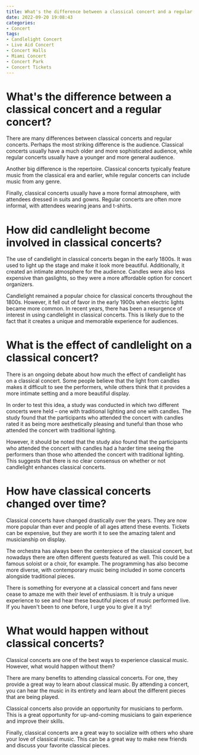 ```yaml
---
title: What's the difference between a classical concert and a regular concert
date: 2022-09-20 19:08:43
categories:
- Concert
tags:
- Candlelight Concert
- Live Aid Concert
- Concert Halls
- Miami Concert
- Concert Park
- Concert Tickets
---
```



#  What's the difference between a classical concert and a regular concert?

There are many differences between classical concerts and regular concerts. Perhaps the most striking difference is the audience. Classical concerts usually have a much older and more sophisticated audience, while regular concerts usually have a younger and more general audience.

Another big difference is the repertoire. Classical concerts typically feature music from the classical era and earlier, while regular concerts can include music from any genre.

Finally, classical concerts usually have a more formal atmosphere, with attendees dressed in suits and gowns. Regular concerts are often more informal, with attendees wearing jeans and t-shirts.

#  How did candlelight become involved in classical concerts?

The use of candlelight in classical concerts began in the early 1800s. It was used to light up the stage and make it look more beautiful. Additionally, it created an intimate atmosphere for the audience. Candles were also less expensive than gaslights, so they were a more affordable option for concert organizers.

Candlelight remained a popular choice for classical concerts throughout the 1800s. However, it fell out of favor in the early 1900s when electric lights became more common. In recent years, there has been a resurgence of interest in using candlelight in classical concerts. This is likely due to the fact that it creates a unique and memorable experience for audiences.

#  What is the effect of candlelight on a classical concert?

There is an ongoing debate about how much the effect of candlelight has on a classical concert. Some people believe that the light from candles makes it difficult to see the performers, while others think that it provides a more intimate setting and a more beautiful display.

In order to test this idea, a study was conducted in which two different concerts were held – one with traditional lighting and one with candles. The study found that the participants who attended the concert with candles rated it as being more aesthetically pleasing and tuneful than those who attended the concert with traditional lighting.

However, it should be noted that the study also found that the participants who attended the concert with candles had a harder time seeing the performers than those who attended the concert with traditional lighting. This suggests that there is no clear consensus on whether or not candlelight enhances classical concerts.

#  How have classical concerts changed over time?

Classical concerts have changed drastically over the years. They are now more popular than ever and people of all ages attend these events. Tickets can be expensive, but they are worth it to see the amazing talent and musicianship on display.

The orchestra has always been the centerpiece of the classical concert, but nowadays there are often different guests featured as well. This could be a famous soloist or a choir, for example. The programming has also become more diverse, with contemporary music being included in some concerts alongside traditional pieces.

There is something for everyone at a classical concert and fans never cease to amaze me with their level of enthusiasm. It is truly a unique experience to see and hear these beautiful pieces of music performed live. If you haven't been to one before, I urge you to give it a try!

#  What would happen without classical concerts?

Classical concerts are one of the best ways to experience classical music. However, what would happen without them?

There are many benefits to attending classical concerts. For one, they provide a great way to learn about classical music. By attending a concert, you can hear the music in its entirety and learn about the different pieces that are being played.

Classical concerts also provide an opportunity for musicians to perform. This is a great opportunity for up-and-coming musicians to gain experience and improve their skills.

Finally, classical concerts are a great way to socialize with others who share your love of classical music. This can be a great way to make new friends and discuss your favorite classical pieces.